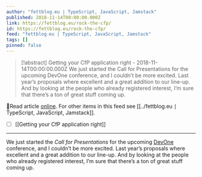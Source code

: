 ```yaml
---
author: "fettblog․eu ∣ TypeScript, JavaScript, Jamstack"
published: 2018-11-14T00:00:00.000Z
link: https://fettblog.eu/rock-the-cfp/
id: https://fettblog.eu/rock-the-cfp/
feed: "fettblog․eu ∣ TypeScript, JavaScript, Jamstack"
tags: []
pinned: false
---
```

> [!abstract] Getting your CfP application right - 2018-11-14T00:00:00.000Z
> We just started the Call for Presentations for the upcoming DevOne conference, and I couldn’t be more excited. Last year’s proposals where excellent and a great addition to our line-up. And by looking at the people who already registered interest, I’m sure that there’s a ton of great stuff coming up.

🔗Read article [online](https://fettblog.eu/rock-the-cfp/). For other items in this feed see [[../fettblog․eu ∣ TypeScript, JavaScript, Jamstack]].

- [ ] [[Getting your CfP application right]]
- - -
We just started the _Call for Presentations_ for the upcoming [DevOne](https://devone.at) conference, and I couldn’t be more excited. Last year’s proposals where excellent and a great addition to our line-up. And by looking at the people who already registered interest, I’m sure that there’s a ton of great stuff coming up.
